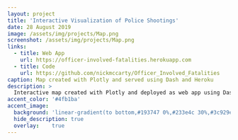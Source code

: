 ```yaml
---
layout: project
title: 'Interactive Visualization of Police Shootings'
date: 28 August 2019
image: /assets/img/projects/Map.png
screenshot: /assets/img/projects/Map.png
links:
  - title: Web App
    url: https://officer-involved-fatalities.herokuapp.com
  - title: Code
    url: https://github.com/nickmccarty/Officer_Involved_Fatalities
caption: Map created with Plotly and served using Dash and Heroku
description: >
  Interactive map created with Plotly and deployed as web app using Dash and Heroku; no Flask required.
accent_color: '#4fb1ba'
accent_image:
  background: 'linear-gradient(to bottom,#193747 0%,#233e4c 30%,#3c929e 50%,#d5d5d4 70%,#cdccc8 100%)'
  hide_description: true
  overlay:    true
---
```

